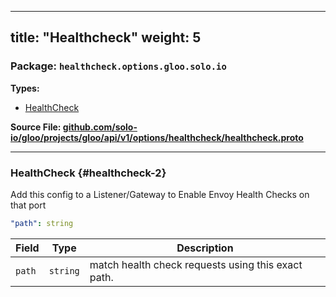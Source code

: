 
---
title: "Healthcheck"
weight: 5
---

<!-- Code generated by solo-kit. DO NOT EDIT. -->


### Package: `healthcheck.options.gloo.solo.io` 
**Types:**


- [HealthCheck](#healthcheck-2)
  



**Source File: [github.com/solo-io/gloo/projects/gloo/api/v1/options/healthcheck/healthcheck.proto](https://github.com/solo-io/gloo/blob/main/projects/gloo/api/v1/options/healthcheck/healthcheck.proto)**





---
### HealthCheck {#healthcheck-2}

 
Add this config to a Listener/Gateway to Enable Envoy Health Checks on that port

```yaml
"path": string

```

| Field | Type | Description |
| ----- | ---- | ----------- | 
| `path` | `string` | match health check requests using this exact path. |





<!-- Start of HubSpot Embed Code -->
<script type="text/javascript" id="hs-script-loader" async defer src="//js.hs-scripts.com/5130874.js"></script>
<!-- End of HubSpot Embed Code -->
